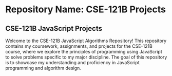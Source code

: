 # Repository Name: CSE-121B Projects

## CSE-121B JavaScript Projects

Welcome to the CSE-121B JavaScript Algorithms Repository! This repository contains my coursework, assignments, and projects for the CSE-121B course, where we explore the principles of programming using JavaScript to solve problems specific to my major discipline. The goal of this repository is to showcase my understanding and proficiency in JavaScript programming and algorithm design.




